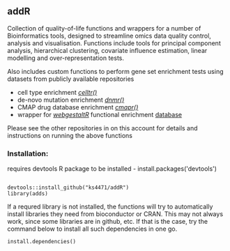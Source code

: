 ## addR
Collection of quality-of-life functions and wrappers for a number of Bioinformatics tools, designed to streamline omics data quality control, analysis and visualisation. Functions include tools for principal component analysis, hierarchical clustering, covariate influence estimation, linear modelling and over-representation tests.

Also includes custom functions to perform gene set enrichment tests using datasets from publicly available repositories
- cell type enrichment [*celltr()*](https://github.com/ks4471/celltr)
- de-novo mutation enrichment [*dnmr()*](https://github.com/ks4471/dnmr)
- CMAP drug database enrichment [*cmapr()*](https://github.com/ks4471/cmapr)
- wrapper for [*webgestaltR*](https://github.com/ks4471/webg) functional enrichment [database](http://www.webgestalt.org/option.php)

Please see the other repositories in on this account for details and instructions on running the above functions


### Installation:
requires devtools R package to be installed - install.packages('devtools')
```

devtools::install_github("ks4471/addR")
library(adds)

```


If a requred library is not installed, the functions will try to automatically install libraries they need from bioconductor or CRAN. This may not always work, since some libraries are in github, etc. If that is the case, try the command below to install all such dependencies in one go.
```
install.dependencies()
```

